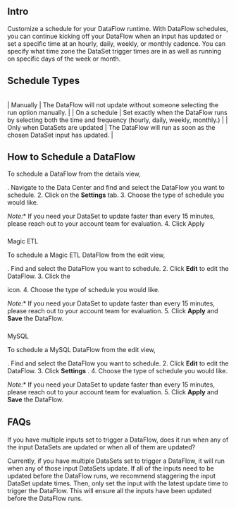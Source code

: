 

Intro
-------

Customize a schedule for your DataFlow runtime. With DataFlow schedules, you can continue kicking off your DataFlow when an input has updated or set a specific time at an hourly, daily, weekly, or monthly cadence. You can specify what time zone the DataSet trigger times are in as well as running on specific days of the week or month.


 Schedule Types
------------------


|  |  |
| --- | --- |
|
 Manually
  |
 The DataFlow will not update without someone selecting the run option manually.
  |
|
 On a schedule
  |
 Set exactly when the DataFlow runs by selecting both the time and frequency (hourly, daily, weekly, monthly.)
  |
|
 Only when DataSets are updated
  |
 The DataFlow will run as soon as the chosen DataSet input has updated.
  |

How to Schedule a DataFlow
----------------------------

To schedule a DataFlow from the details view,

. Navigate to the Data Center and find and select the DataFlow you want to schedule.
2. Click on the
 **Settings**
 tab.
3. Choose the type of schedule you would like.

*Note:**
 If you need your DataSet to update faster than every 15 minutes, please reach out to your account team for evaluation.
4. Click Apply


###
 Magic ETL

To schedule a Magic ETL DataFlow from the edit view,

. Find and select the DataFlow you want to schedule.
2. Click
 **Edit**
 to edit the DataFlow.
3. Click the

icon.
4. Choose the type of schedule you would like.

*Note:**
 If you need your DataSet to update faster than every 15 minutes, please reach out to your account team for evaluation.
5. Click
 **Apply**
 and
 **Save**
 the DataFlow.


###
 MySQL

To schedule a MySQL DataFlow from the edit view,

. Find and select the DataFlow you want to schedule.
2. Click
 **Edit**
 to edit the DataFlow.
3. Click
 **Settings**
 .
4. Choose the type of schedule you would like.

*Note:**
 If you need your DataSet to update faster than every 15 minutes, please reach out to your account team for evaluation.
5. Click
 **Apply**
 and
 **Save**
 the DataFlow.

FAQs
------


####
 If you have multiple inputs set to trigger a DataFlow, does it run when any of the input DataSets are updated or when all of them are updated?

Currently, if you have multiple DataSets set to trigger a DataFlow, it will run when any of those input DataSets update. If all of the inputs need to be updated before the DataFlow runs, we recommend staggering the input DataSet update times. Then, only set the input with the latest update time to trigger the DataFlow. This will ensure all the inputs have been updated before the DataFlow runs.

